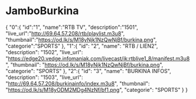 # JamboBurkina
{
  "0":{
  "id":"1",
  "name":"RTB TV",
  "description":"1501",
  "live_url":"http://69.64.57.208/rtb/playlist.m3u8",
  "thumbnail":"https://od.lk/s/M18yNjk1NzQwNjBf/burkina.png",
  "categorie":"SPORTS"
  },
  "1":{
  "id": "2",
  "name": "RTB / LIEN2",
  "description": "1502",
  "live_url": "https://edge20.vedge.infomaniak.com/livecast/ik:rtblive1_8/manifest.m3u8",
  "thumbnail": "https://od.lk/s/M18yNjk1NzQwNjBf/burkina.png",
  "categorie": "SPORTS"
  },
  "2":{
  "id": "3",
  "name": "BURKINA INFOS",
  "description": "1503",
  "live_url": "http://69.64.57.208/burkinainfo/index.m3u8",
  "thumbnail": "https://od.lk/s/M18yODM2MDg4NzNf/bf1.png",
  "categorie": "SPORTS"
  }
}
